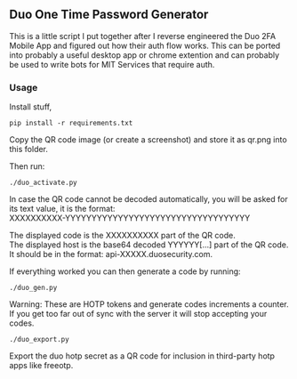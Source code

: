 ## Duo One Time Password Generator

This is a little script I put together after I reverse engineered the Duo 2FA
Mobile App and figured out how their auth flow works. This can be ported into
probably a useful desktop app or chrome extention and can probably be used to
write bots for MIT Services that require auth.

### Usage

Install stuff,

```
pip install -r requirements.txt
```

Copy the QR code image (or create a screenshot) and store it as qr.png into this folder.

Then run:
```
./duo_activate.py
```

In case the QR code cannot be decoded automatically, you will be asked for its text value, it is the format:  
XXXXXXXXXX-YYYYYYYYYYYYYYYYYYYYYYYYYYYYYYYYYYY

The displayed code is the XXXXXXXXXX part of the QR code.  
The displayed host is the base64 decoded YYYYYY[...] part of the QR code.
It should be in the format: api-XXXXX.duosecurity.com.

If everything worked you can then generate a code by running:

```
./duo_gen.py
```

Warning: These are HOTP tokens and generate codes increments a counter.  If you
get too far out of sync with the server it will stop accepting your codes.

```
./duo_export.py
```

Export the duo hotp secret as a QR code for inclusion in third-party hotp apps
like freeotp.
